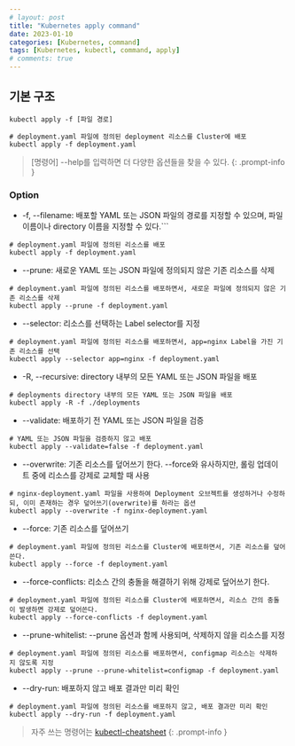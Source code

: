 ```yaml
---
# layout: post
title: "Kubernetes apply command"
date: 2023-01-10
categories: [Kubernetes, command]
tags: [Kubernetes, kubectl, command, apply]
# comments: true
---
```


## 기본 구조
```
kubectl apply -f [파일 경로]

# deployment.yaml 파일에 정의된 deployment 리소스를 Cluster에 배포
kubectl apply -f deployment.yaml
```

> [명령어] --help를 입력하면 더 다양한 옵션들을 찾을 수 있다.
{: .prompt-info }

### Option
- -f, --filename: 배포할 YAML 또는 JSON 파일의 경로를 지정할 수 있으며, 파일 이름이나 directory 이름을 지정할 수 있다.```
```
# deployment.yaml 파일에 정의된 리소스를 배포
kubectl apply -f deployment.yaml
```

- --prune: 새로운 YAML 또는 JSON 파일에 정의되지 않은 기존 리소스를 삭제
```
# deployment.yaml 파일에 정의된 리소스를 배포하면서, 새로운 파일에 정의되지 않은 기존 리소스를 삭제
kubectl apply --prune -f deployment.yaml
```

- --selector: 리소스를 선택하는 Label selector를 지정
```
# deployment.yaml 파일에 정의된 리소스를 배포하면서, app=nginx Label을 가진 기존 리소스를 선택
kubectl apply --selector app=nginx -f deployment.yaml
```

- -R, --recursive: directory 내부의 모든 YAML 또는 JSON 파일을 배포
```
# deployments directory 내부의 모든 YAML 또는 JSON 파일을 배포
kubectl apply -R -f ./deployments
```

- --validate: 배포하기 전 YAML 또는 JSON 파일을 검증
```
# YAML 또는 JSON 파일을 검증하지 않고 배포
kubectl apply --validate=false -f deployment.yaml
```

- --overwrite: 기존 리소스를 덮어쓰기 한다. --force와 유사하지만, 롤링 업데이트 중에 리소스를 강제로 교체할 때 사용
```
# nginx-deployment.yaml 파일을 사용하여 Deployment 오브젝트를 생성하거나 수정하되, 이미 존재하는 경우 덮어쓰기(overwrite)를 하라는 옵션
kubectl apply --overwrite -f nginx-deployment.yaml
```

- --force: 기존 리소스를 덮어쓰기
```
# deployment.yaml 파일에 정의된 리소스를 Cluster에 배포하면서, 기존 리소스를 덮어쓴다.
kubectl apply --force -f deployment.yaml
```

- --force-conflicts: 리소스 간의 충돌을 해결하기 위해 강제로 덮어쓰기 한다.
```
# deployment.yaml 파일에 정의된 리소스를 Cluster에 배포하면서, 리소스 간의 충돌이 발생하면 강제로 덮어쓴다.
kubectl apply --force-conflicts -f deployment.yaml
```

- --prune-whitelist: --prune 옵션과 함께 사용되며, 삭제하지 않을 리소스를 지정
```
# deployment.yaml 파일에 정의된 리소스를 배포하면서, configmap 리소스는 삭제하지 않도록 지정
kubectl apply --prune --prune-whitelist=configmap -f deployment.yaml
```

- --dry-run: 배포하지 않고 배포 결과만 미리 확인
```
# deployment.yaml 파일에 정의된 리소스를 배포하지 않고, 배포 결과만 미리 확인
kubectl apply --dry-run -f deployment.yaml
```

> 자주 쓰는 명령어는 [kubectl-cheatsheet](https://kubernetes.io/docs/reference/kubectl/cheatsheet/)
{: .prompt-info }